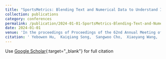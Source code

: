 ```yaml
---
title: "SportsMetrics: Blending Text and Numerical Data to Understand Information Fusion in LLMs"
collection: publications
category: conferences
permalink: /publication/2024-01-01-SportsMetrics-Blending-Text-and-Numerical-Data-to-Understand-Information-Fusion-in-LLMs
date: 2024-01-01
venue: 'In the proceedings of Proceedings of the 62nd Annual Meeting of the Association for Computational Linguistics (Volume 1: Long Papers)'
citation: ' Yebowen Hu,  Kaiqiang Song,  Sangwoo Cho,  Xiaoyang Wang,  Hassan Foroosh,  Dong Yu,  Fei Liu, &quot;SportsMetrics: Blending Text and Numerical Data to Understand Information Fusion in LLMs.&quot; In the proceedings of Proceedings of the 62nd Annual Meeting of the Association for Computational Linguistics (Volume 1: Long Papers), 2024.'
---
```

Use [Google Scholar](https://scholar.google.com/scholar?q=SportsMetrics:+Blending+Text+and+Numerical+Data+to+Understand+Information+Fusion+in+LLMs){:target="_blank"} for full citation